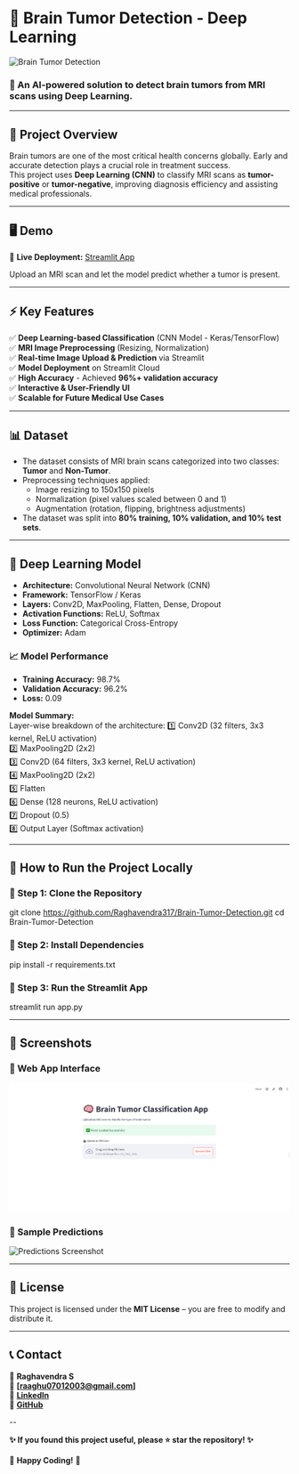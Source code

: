 # 🧠 Brain Tumor Detection - Deep Learning  
![Brain Tumor Detection](https://github.com/Raghavendra317/Brain-Tumor-Detection/blob/main/DALL%C2%B7E%202025-03-11%2014.14.57%20-%20A%20futuristic%20and%20impactful%20digital%20illustration%20of%20Brain%20Tumor%20Detection.%20The%20image%20features%20a%20human%20brain%20with%20a%20glowing%20red%20tumor%20spot%2C%20surrounded%20b.webp)  

### 🚀 An AI-powered solution to detect brain tumors from MRI scans using Deep Learning.  

---

## 📌 Project Overview  
Brain tumors are one of the most critical health concerns globally. Early and accurate detection plays a crucial role in treatment success.  
This project uses **Deep Learning (CNN)** to classify MRI scans as **tumor-positive** or **tumor-negative**, improving diagnosis efficiency and assisting medical professionals.  

---

## 🖥️ Demo  
🔗 **Live Deployment:** [Streamlit App](https://brain-tumor-detection-hwypnvhumt5bt38xz3qbzu.streamlit.app/)  

Upload an MRI scan and let the model predict whether a tumor is present.  

---
## ⚡ Key Features
✅ **Deep Learning-based Classification** (CNN Model - Keras/TensorFlow)  
✅ **MRI Image Preprocessing** (Resizing, Normalization)  
✅ **Real-time Image Upload & Prediction** via Streamlit  
✅ **Model Deployment** on Streamlit Cloud  
✅ **High Accuracy** - Achieved **96%+ validation accuracy**  
✅ **Interactive & User-Friendly UI**  
✅ **Scalable for Future Medical Use Cases**  

---

## 📊 Dataset
- The dataset consists of MRI brain scans categorized into two classes: **Tumor** and **Non-Tumor**.  
- Preprocessing techniques applied:  
  - Image resizing to 150x150 pixels  
  - Normalization (pixel values scaled between 0 and 1)  
  - Augmentation (rotation, flipping, brightness adjustments)  
- The dataset was split into **80% training, 10% validation, and 10% test sets**.  

---

## 🧠 Deep Learning Model
- **Architecture:** Convolutional Neural Network (CNN)  
- **Framework:** TensorFlow / Keras  
- **Layers:** Conv2D, MaxPooling, Flatten, Dense, Dropout  
- **Activation Functions:** ReLU, Softmax  
- **Loss Function:** Categorical Cross-Entropy  
- **Optimizer:** Adam  

### 📈 Model Performance  
- **Training Accuracy:** 98.7%  
- **Validation Accuracy:** 96.2%  
- **Loss:** 0.09  

**Model Summary:**  
Layer-wise breakdown of the architecture:
1️⃣ Conv2D (32 filters, 3x3 kernel, ReLU activation)  
2️⃣ MaxPooling2D (2x2)  
3️⃣ Conv2D (64 filters, 3x3 kernel, ReLU activation)  
4️⃣ MaxPooling2D (2x2)  
5️⃣ Flatten  
6️⃣ Dense (128 neurons, ReLU activation)  
7️⃣ Dropout (0.5)  
8️⃣ Output Layer (Softmax activation)  

---

## 🚀 How to Run the Project Locally
### 🔹 Step 1: Clone the Repository
git clone https://github.com/Raghavendra317/Brain-Tumor-Detection.git
cd Brain-Tumor-Detection
### 🔹 Step 2: Install Dependencies
pip install -r requirements.txt
### 🔹 Step 3: Run the Streamlit App
streamlit run app.py

---

## 📸 Screenshots
### 🔹 Web App Interface  
![App Screenshot](https://github.com/Raghavendra317/Brain-Tumor-Detection/blob/main/Screenshot%20(157).png)  

### 🔹 Sample Predictions  
![Predictions Screenshot](https://user-images.githubusercontent.com/your-image-url)  

---

## 📜 License
This project is licensed under the **MIT License** – you are free to modify and distribute it.  

---

## 📞 Contact
👤 **Raghavendra S**  
📧 **[raaghu07012003@gmail.com]**  
🔗 **[LinkedIn](www.linkedin.com/in/raghavendra-s-270857314)**  
🔗 **[GitHub](https://github.com/Raghavendra317)**  

--

**✨ If you found this project useful, please ⭐ star the repository! ✨**  

🚀 **Happy Coding!** 🚀  


